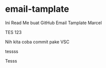 # email-tamplate
Ini Read Me buat GitHub Email Tamplate Marcel
<p>TES 123</p>

Nih kita coba commit pake VSC

tessss

Tesss
